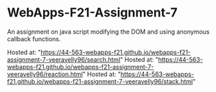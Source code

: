 # WebApps-F21-Assignment-7
An assignment on java script modifying the DOM and using anonymous callback functions.

Hosted at: "https://44-563-webapps-f21.github.io/webapps-f21-assignment-7-veeravelly96/search.html"
Hosted at: "https://44-563-webapps-f21.github.io/webapps-f21-assignment-7-veeravelly96/reaction.html"
Hosted at: "https://44-563-webapps-f21.github.io/webapps-f21-assignment-7-veeravelly96/stack.html"